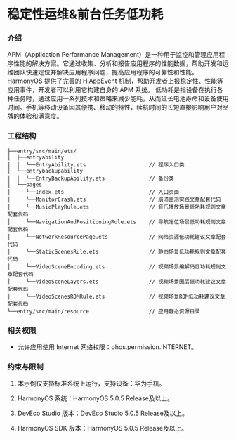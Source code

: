 # 稳定性运维&前台任务低功耗

### 介绍

APM（Application Performance Management）是一种用于监控和管理应用程序性能的解决方案。它通过收集、分析和报告应用程序的性能数据，帮助开发和运维团队快速定位并解决应用程序问题，提高应用程序的可靠性和性能。HarmonyOS 提供了完善的 HiAppEvent 机制，帮助开发者上报稳定性、性能等应用事件，开发者可以利用它构建自身的 APM 系统。
低功耗是指设备在执行各种任务时，通过应用一系列技术和策略来减少能耗，从而延长电池寿命和设备使用时间。手机等移动设备因其便携、移动的特性，续航时间的长短直接影响用户对品牌的体验和满意度。

### 工程结构

```
├──entry/src/main/ets/
│  ├──entryability
│  │  └──EntryAbility.ets                    // 程序入口类
│  └──entrybackupability
│  │  └──EntryBackupAbility.ets              // 备份类
│  └──pages
│     └──Index.ets                           // 入口页面
│     └──MonitorCrash.ets                    // 崩溃监测实践文章配套代码
│     └──MusicPlayRule.ets                   // 音乐播放场景低功耗规则文章配套代码
│     └──NavigationAndPositioningRule.ets    // 导航定位场景低功耗规则文章配套代码
│     └──NetworkResourcePage.ets             // 网络资源低功耗建议文章配套代码
│     └──StaticScenesRule.ets                // 静态场景低功耗规则文章配套代码
│     └──VideoSceneEncoding.ets              // 视频场景编解码低功耗规则文章配套代码
│     └──VideoSceneLayers.ets                // 视频场景图层低功耗建议文章配套代码
│     └──VideoScenesROMRule.ets              // 视频场景ROM低功耗建议文章配套代码
└──entry/src/main/resource                   // 应用静态资源目录
```

### 相关权限

- 允许应用使用 Internet 网络权限：ohos.permission.INTERNET。

### 约束与限制

1. 本示例仅支持标准系统上运行，支持设备：华为手机。

2. HarmonyOS 系统：HarmonyOS 5.0.5 Release及以上。

3. DevEco Studio 版本：DevEco Studio 5.0.5 Release及以上。

4. HarmonyOS SDK 版本：HarmonyOS 5.0.5 Release及以上。
